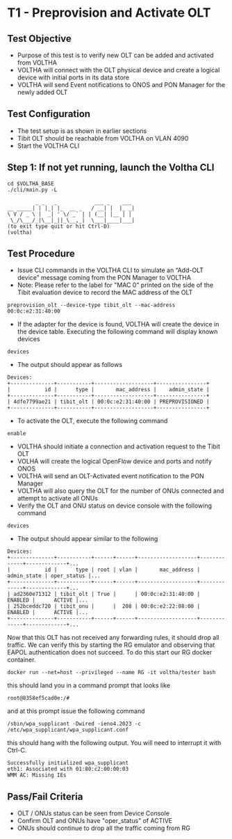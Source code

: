 # T1 - Preprovision and Activate OLT

## Test Objective

* Purpose of this test is to verify new OLT can be added and activated from VOLTHA
* VOLTHA will connect with the OLT physical device and create a
  logical device with initial ports in its data store
* VOLTHA will send Event notifications to ONOS and PON Manager for the newly added OLT

## Test Configuration

* The test setup is as shown in earlier sections
* Tibit OLT should be reachable from VOLTHA on VLAN 4090
* Start the VOLTHA CLI

## Step 1: If not yet running, launch the Voltha CLI

```shell
cd $VOLTHA_BASE
./cli/main.py -L
```

```shell
         _ _   _            ___ _    ___
__ _____| | |_| |_  __ _   / __| |  |_ _|
\ V / _ \ |  _| ' \/ _` | | (__| |__ | |
 \_/\___/_|\__|_||_\__,_|  \___|____|___|
(to exit type quit or hit Ctrl-D)
(voltha)
```

## Test Procedure

* Issue CLI commands in the VOLTHA CLI to simulate an “Add-OLT device”
  message coming from the PON Manager to VOLTHA
* Note: Please refer to the label for "MAC 0" printed on the side of
  the Tibit evaluation device to record the MAC address of the OLT

```shell
preprovision_olt --device-type tibit_olt --mac-address 00:0c:e2:31:40:00
```

* If the adapter for the device is found, VOLTHA will create the
  device in the device table. Executing the following command will
  display known devices

```shell
devices
```

* The output should appear as follows

```shell
Devices:
+--------------+-----------+-------------------+----------------+
|           id |      type |       mac_address |    admin_state |
+--------------+-----------+-------------------+----------------+
| 4dfe7799ae21 | tibit_olt | 00:0c:e2:31:40:00 | PREPROVISIONED |
+--------------+-----------+-------------------+----------------+
```

* To activate the OLT, execute the following command

```shell
enable
```

* VOLTHA should initiate a connection and activation request to the Tibit OLT
* VOLHA will create the logical OpenFlow device and ports and notify ONOS
* VOLTHA will send an OLT-Activated event notification to the PON Manager
* VOLTHA will also query the OLT for the number of ONUs connected and attempt to activate all ONUs
* Verify the OLT and ONU status on device console with the following command

```shell
devices
```

* The output should appear similar to the following

```shell
Devices:
+--------------+-----------+------+------+-------------------+-------------+-------------+...
|           id |      type | root | vlan |       mac_address | admin_state | oper_status |...
+--------------+-----------+------+------+-------------------+-------------+-------------+...
| ad2360e71312 | tibit_olt | True |      | 00:0c:e2:31:40:00 |     ENABLED |      ACTIVE |...
| 252bceddc720 | tibit_onu |      |  208 | 00:0c:e2:22:08:00 |     ENABLED |      ACTIVE |...
+--------------+-----------+------+------+-------------------+-------------+-------------+...
```

Now that this OLT has not received any forwarding rules, it should drop all traffic. We can verify this by starting the RG emulator and observing that EAPOL authentication does not succeed. To do this start our RG docker container.

```shell
docker run --net=host --privileged --name RG -it voltha/tester bash
```

this should land you in a command prompt that looks like

```shell
root@8358ef5cad0e:/#
```

and at this prompt issue the following command

```shell
/sbin/wpa_supplicant -Dwired -ieno4.2023 -c /etc/wpa_supplicant/wpa_supplicant.conf
```

this should hang with the following output. You will need to interrupt it with Ctrl-C.

```shell
Successfully initialized wpa_supplicant
eth1: Associated with 01:80:c2:00:00:03
WMM AC: Missing IEs
```

## Pass/Fail Criteria

* OLT / ONUs status can be seen from Device Console
* Confirm OLT and ONUs have "oper_status" of ACTIVE
* ONUs should continue to drop all the traffic coming from RG
